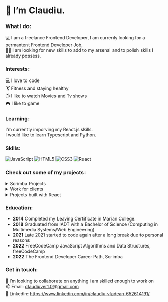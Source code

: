 # 👋 I’m Claudiu. 

### What I do:
💻 I am a freelance Frontend Developer, I am currenly looking for a permantent Frontend Developer Job,<br>
👨‍💻 I am looking for new skills to add to my arsenal and to polish skills I already possess.

### Interests:
💻 I love to code <br>
🏋️ Fitness and staying healthy <br>
📺 I like to watch Movies and Tv shows <br>
🎮 I like to game  <br>

### Learning: 
I'm currently imporving my React.js skills. <br>
I would like to learn Typescript and Python. <br>

### Skills: 
![JavaScript](https://img.shields.io/badge/javascript-%23323330.svg?style=for-the-badge&logo=javascript&logoColor=%23F7DF1E) ![HTML5](https://img.shields.io/badge/html5-%23E34F26.svg?style=for-the-badge&logo=html5&logoColor=white) ![CSS3](https://img.shields.io/badge/css3-%231572B6.svg?style=for-the-badge&logo=css3&logoColor=white) ![React](https://img.shields.io/badge/react-%2320232a.svg?style=for-the-badge&logo=react&logoColor=%2361DAFB)

### Check out some of my projects: 
<details>
  <summary>Scrimba Projects</summary>
  <p>Throughout the <a href="https://scrimba.com/learn/frontend">Scrimba front-end developer career path</a> you are encouraged to do multiple solo projects. Solo means there will be no guidance or solution to the challenge; only the design and requirements of the projects are given.</p>
  <blockquote>
    <ul>
       <li><a href="https://github.com/VladeanClaudiu/ReactProjects/tree/main/react-quiz-app">Quizzical (React + API)</a></li>
       <li><a href="https://github.com/VladeanClaudiu/ReactProjects/tree/main/react-travel-journal">Travel Journal (React)</a></li>
       <li><a href="https://github.com/VladeanClaudiu/ReactProjects/tree/main/react-busi-card">Digital business card (React)</a></li>
       <li><a href="https://github.com/VladeanClaudiu/WorkingWithAPI/tree/main/API-MovieWatchlist">Movie watchlist (API)</a></li>
       <li><a href="https://github.com/VladeanClaudiu/MetricConversion">Unit converter</a></li>
       <li><a href="https://github.com/VladeanClaudiu/PasswordGen">Password generator</a></li>
       <li><a href="https://github.com/VladeanClaudiu/InvoiceCreator">Invoice creator</a></li>
       <li><a href="https://github.com/VladeanClaudiu/WorkingWithAPI/tree/main/API-ColorGenerator">Color scheme generator (API)</a></li>
    </ul>
  </blockquote>
</details>

<details>
  <summary>Work for clients</summary>
  <p><a href="https://coachswilson.pages.dev/">Website </a> created for a personal trainer at my gym, some info on the site may still need to be added but the overall page is completed. The website is static and built with just HTML, CSS and some basic JS.</p>
  <blockquote>
    <ul>
      <li><a href="https://github.com/VladeanClaudiu/SWPTwebsite.github.io">Website for a personal trainer at my gym</a></li>
    </ul>
  </blockquote>
</details>

<details>
  <summary>Projects built with React</summary>
  <p>React project setup with <a href="https://vitejs.dev/"> Vite </a> and ran with npm.</p>
  <blockquote>
     <ul>
       <li><a href="https://github.com/VladeanClaudiu/ReactProjects/tree/main/react-quiz-app">Quizzical (React + API)</a></li>
       <li><a href="https://github.com/VladeanClaudiu/ReactProjects/tree/main/react-travel-journal">Travel Journal (React)</a></li>
       <li><a href="https://github.com/VladeanClaudiu/ReactProjects/tree/main/react-busi-card">Digital business card (React)</a></li>
       <li><a href="https://github.com/VladeanClaudiu/ReactProjects/tree/main/react-airbnb-experiences-clone">AirBnb Experiences Clone (React)</a></li>
       <li><a href="https://github.com/VladeanClaudiu/ReactProjects/tree/main/react-meme-generator">Meme Generator (React + API)</a></li>
       <li><a href="https://github.com/VladeanClaudiu/ReactProjects/tree/main/tenzi-dice-react">Tenzies Dice Game (React)</a></li>
       <li><a href="https://github.com/VladeanClaudiu/ReactProjects/tree/main/vite-react-basic-app">Basic React App (React)</a></li>
    </ul>
  </blockquote>
</details>

### Education:
- **2014** Completed my Leaving Certificate in Marian College.
- **2018** Graduated from IADT with a Bachelor of Science (Computing in Multimedia Systems/Web Engineering) 
- **2021** Late 2021 started to code again after a long break due to personal reasons
- **2022** FreeCodeCamp JavaScript Algorithms and Data Structures, freeCodeCamp
- **2022** The Frontend Developer Career Path, Scrimba
 
### Get in touch:
 🤝 I’m looking to collaborate on anything i am skilled enough to work on <br>
 📫 Email: claudiuver1.0@gmail.com <br>
 🔗 LinkedIn: https://www.linkedin.com/in/claudiu-vladean-652614191/

 
 

<!---
VladeanClaudiu/VladeanClaudiu is a ✨ special ✨ repository because its `README.md` (this file) appears on your GitHub profile.
You can click the Preview link to take a look at your changes.
--->

